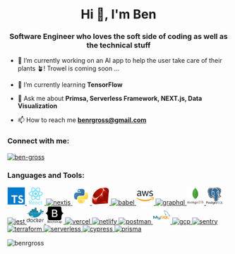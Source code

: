 
<h1 align="center">Hi 👋, I'm Ben</h1>
<h3 align="center">Software Engineer who loves the soft side of coding as well as the technical stuff</h3>

- 🔭 I’m currently working on an AI app to help the user take care of their plants 🪴! Trowel is coming soon ... 

- 🌱 I’m currently learning **TensorFlow**

- 💬 Ask me about **Primsa, Serverless Framework, NEXT.js, Data Visualization**

- 📫 How to reach me **benrgross@gmail.com**

<h3 align="left">Connect with me:</h3>
<p align="left">
<a href="https://linkedin.com/in/ben-gross-b5a91" target="blank"><img align="center" src="https://content.linkedin.com/content/dam/me/business/en-us/amp/brand-site/v2/bg/LI-Bug.svg.original.svg" alt="ben-gross" height="30" width="40" /></a>
</p>

<h3 align="left">Languages and Tools:</h3>
<p align="left">
<a href="https://www.typescriptlang.org/" target="_blank"> <img src="https://raw.githubusercontent.com/devicons/devicon/master/icons/typescript/typescript-original.svg" alt="typescript" width="40" height="40"/> </a>
<a href="https://reactjs.org/" target="_blank"> <img src="https://raw.githubusercontent.com/devicons/devicon/master/icons/react/react-original-wordmark.svg" alt="react" width="40" height="40"/> </a>
<a href="https://nextjs.org/" target="_blank"> <img src="https://cdn.worldvectorlogo.com/logos/next-js.svg" alt="nextjs" width="40" height="40"/> </a>
<a href="https://www.python.org/" target="_blank"> <img src="https://raw.githubusercontent.com/devicons/devicon/master/icons/python/python-original.svg" alt="python" width="40" height="40"/> </a>
<a href="https://www.ruby-lang.org/en/" target="_blank"> <img src="https://raw.githubusercontent.com/devicons/devicon/master/icons/ruby/ruby-original.svg" alt="ruby" width="40" height="40"/> </a>
<a href="https://babeljs.io/" target="_blank"> <img src="https://www.vectorlogo.zone/logos/babeljs/babeljs-icon.svg" alt="babel" width="40" height="40"/> </a>
<a href="https://aws.amazon.com/" target="_blank"> <img src="https://raw.githubusercontent.com/devicons/devicon/master/icons/amazonwebservices/amazonwebservices-original-wordmark.svg" alt="aws" width="40" height="40"/> </a>
<a href="https://graphql.org/" target="_blank"> <img src="https://www.vectorlogo.zone/logos/graphql/graphql-icon.svg" alt="graphql" width="40" height="40"/> </a>
<a href="https://www.mongodb.com/" target="_blank"> <img src="https://raw.githubusercontent.com/devicons/devicon/master/icons/mongodb/mongodb-original-wordmark.svg" alt="mongodb" width="40" height="40"/> </a>
<a href="https://www.postgresql.org/" target="_blank"> <img src="https://raw.githubusercontent.com/devicons/devicon/master/icons/postgresql/postgresql-original-wordmark.svg" alt="postgresql" width="40" height="40"/> </a>
<a href="https://jestjs.io/" target="_blank"> <img src="https://www.vectorlogo.zone/logos/jestjsio/jestjsio-icon.svg" alt="jest" width="40" height="40"/> </a>
<a href="https://www.docker.com/" target="_blank"> <img src="https://raw.githubusercontent.com/devicons/devicon/master/icons/docker/docker-original-wordmark.svg" alt="docker" width="40" height="40"/> </a>
<a href="https://getbootstrap.com/" target="_blank"> <img src="https://raw.githubusercontent.com/devicons/devicon/master/icons/bootstrap/bootstrap-plain-wordmark.svg" alt="bootstrap" width="40" height="40"/> </a>
<a href="https://vercel.com/" target="_blank"> <img src="https://www.vectorlogo.zone/logos/vercel/vercel-icon.svg" alt="vercel" width="40" height="40"/> </a>
<a href="https://www.netlify.com/" target="_blank"> <img src="https://www.vectorlogo.zone/logos/netlify/netlify-icon.svg" alt="netlify" width="40" height="40"/> </a>
<a href="https://www.postman.com/" target="_blank"> <img src="https://www.vectorlogo.zone/logos/getpostman/getpostman-icon.svg" alt="postman" width="40" height="40"/> </a>
<a href="https://www.mysql.com/" target="_blank"> <img src="https://raw.githubusercontent.com/devicons/devicon/master/icons/mysql/mysql-original-wordmark.svg" alt="mysql" width="40" height="40"/> </a>
<a href="https://cloud.google.com/" target="_blank"> <img src="https://www.vectorlogo.zone/logos/google_cloud/google_cloud-icon.svg" alt="gcp" width="40" height="40"/> </a>
<a href="https://sentry.io/" target="_blank"> <img src="https://www.vectorlogo.zone/logos/sentryio/sentryio-icon.svg" alt="sentry" width="40" height="40"/> </a>
  <a href="https://www.terraform.io/" target="_blank"> <img src="https://cdn.jsdelivr.net/gh/devicons/devicon/icons/terraform/terraform-original-wordmark.svg" alt="terraform" width="40" height="40"/> </a>
<a href="https://www.serverless.com/" target="_blank"> <img src="https://cdn.jsdelivr.net/gh/devicons/devicon/icons/serverless/serverless-original-wordmark.svg" alt="serverless" width="40" height="40"/> </a>
<a href="https://www.cypress.io/" target="_blank"> <img src="https://cdn.jsdelivr.net/gh/devicons/devicon/icons/cypress/cypress-original-wordmark.svg" alt="cypress" width="40" height="40"/> </a>
<a href="https://www.prisma.io/" target="_blank"> <img src="https://cdn.jsdelivr.net/gh/devicons/devicon/icons/prisma/prisma-original-wordmark.svg" alt="prisma" width="40" height="40"/> </a>
</p>

<p><img align="center" src="https://github-readme-streak-stats.herokuapp.com/?user=benrgross&" alt="benrgross" /></p>
